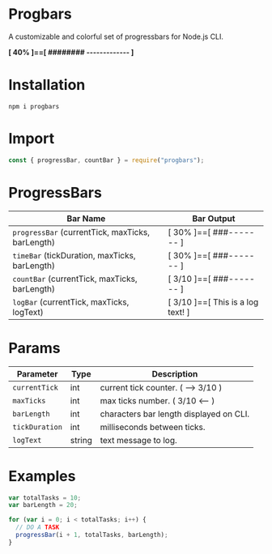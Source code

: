 # Progbars

A customizable and colorful set of progressbars for Node.js CLI.

<b>[ 40% ]==[ ######## ------------- ]</b>

# Installation

```
npm i progbars
```

# Import

```javascript
const { progressBar, countBar } = require("progbars");
```

# ProgressBars

| Bar Name                                         | Bar Output                        |
| ------------------------------------------------ | --------------------------------- |
| `progressBar` (currentTick, maxTicks, barLength) | [ 30% ]==[ ###------- ]           |
| `timeBar` (tickDuration, maxTicks, barLength)    | [ 30% ]==[ ###------- ]           |
| `countBar` (currentTick, maxTicks, barLength)    | [ 3/10 ]==[ ###------- ]          |
| `logBar` (currentTick, maxTicks, logText)        | [ 3/10 ]==[ This is a log text! ] |

# Params

| Parameter      | Type   | Description                             |
| -------------- | ------ | --------------------------------------- |
| `currentTick`  | int    | current tick counter. ( --> 3/10 )      |
| `maxTicks`     | int    | max ticks number. ( 3/10 <-- )          |
| `barLength`    | int    | characters bar length displayed on CLI. |
| `tickDuration` | int    | milliseconds between ticks.             |
| `logText`      | string | text message to log.                    |

# Examples

```javascript
var totalTasks = 10;
var barLength = 20;

for (var i = 0; i < totalTasks; i++) {
  // DO A TASK
  progressBar(i + 1, totalTasks, barLength);
}
```
